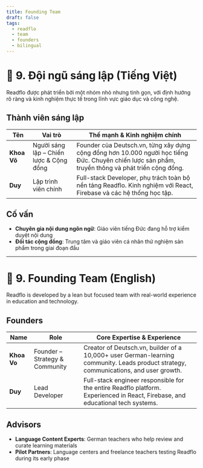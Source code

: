 ```yaml
---
title: Founding Team
draft: false
tags:
  - readflo
  - team
  - founders
  - bilingual
---
```


# 👥 9. Đội ngũ sáng lập (Tiếng Việt)

Readflo được phát triển bởi một nhóm nhỏ nhưng tinh gọn, với định hướng rõ ràng và kinh nghiệm thực tế trong lĩnh vực giáo dục và công nghệ.

## Thành viên sáng lập

| Tên           | Vai trò                  | Thế mạnh & Kinh nghiệm chính                         |
|----------------|---------------------------|--------------------------------------------------------|
| **Khoa Võ**     | Người sáng lập – Chiến lược & Cộng đồng | Founder của Deutsch.vn, từng xây dựng cộng đồng hơn 10.000 người học tiếng Đức. Chuyên chiến lược sản phẩm, truyền thông và phát triển cộng đồng. |
| **Duy**         | Lập trình viên chính     | Full-stack Developer, phụ trách toàn bộ nền tảng Readflo. Kinh nghiệm với React, Firebase và các hệ thống học tập. |

## Cố vấn

- **Chuyên gia nội dung ngôn ngữ**: Giáo viên tiếng Đức đang hỗ trợ kiểm duyệt nội dung
- **Đối tác cộng đồng**: Trung tâm và giáo viên cá nhân thử nghiệm sản phẩm trong giai đoạn đầu

---

# 👥 9. Founding Team (English)

Readflo is developed by a lean but focused team with real-world experience in education and technology.

## Founders

| Name         | Role                    | Core Expertise & Experience                            |
|--------------|--------------------------|---------------------------------------------------------|
| **Khoa Vo**   | Founder – Strategy & Community | Creator of Deutsch.vn, builder of a 10,000+ user German-learning community. Leads product strategy, communications, and user growth. |
| **Duy**       | Lead Developer            | Full-stack engineer responsible for the entire Readflo platform. Experienced in React, Firebase, and educational tech systems. |

## Advisors

- **Language Content Experts**: German teachers who help review and curate learning materials  
- **Pilot Partners**: Language centers and freelance teachers testing Readflo during its early phase
